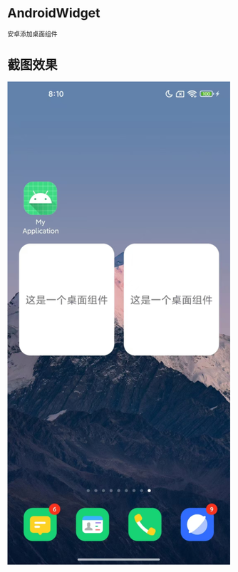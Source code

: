 # AndroidWidget
安卓添加桌面组件
# 截图效果
<img src="https://github.com/DIABLOSER/AndroidWidget/blob/main/raw/raw.png" alt="截图效果" width="500"/>
